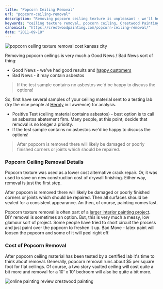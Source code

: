 ```yaml
---
title: "Popcorn Ceiling Removal"
url: "popcorn-ceiling-removal"
description: "Removing popcorn ceiling texture is unpleasant - we'll help find the options that make sense for you. Be sure to test for asbestos if built before 1985."
keywords: "ceiling texture removal, popcorn ceiling, Crestwood Painting, Kansas City, paint contractor"
canonical: "https://crestwoodpainting.com/popcorn-ceiling-removal/"
date: "2011-09-18"
---
```


![popcorn ceiling texture removal cost kansas city](images/popcorn-ceiling-300x200.jpg)

Removing popcorn ceilings is very much a Good News / Bad News sort of thing:

- Good News - we've had good results and [happy customers](/reviews/)
- Bad News - it may contain asbestos

> If the test sample contains no asbestos we'd be happy to discuss the options!

So, first have several samples of your ceiling material sent to a testing lab (try the nice people at [Hernly](http://www.hernly.com) in Lawrence) for analysis.

- Positive Test (ceiling material contains asbestos) - best option is to call an asbestos abatement firm. Many people, at this point, decide that removal is no longer a priority.
- If the test sample contains no asbestos we'd be happy to discuss the options!

> After popcorn is removed there will likely be damaged or poorly finished corners or joints which should be repaired.

### Popcorn Ceiling Removal Details

Popcorn texture was used as a lower cost alternative crack repair. Or, it was used to save on new construction cost of drywall finishing. Either way, removal is just the first step.

After popcorn is removed there will likely be damaged or poorly finished corners or joints which should be repaired. Then all surfaces should be sealed for a consistent appearance. An then, of course, painting comes last.

Popcorn texture removal is often part of a [larger interior painting project](/interior-painter-kansas-city/). DIY removal is sometimes an option. But, this is very much a messy, low glamour sort of project. Some people have tried to short circuit the process and just paint over the popcorn to freshen it up. Bad Move - latex paint will loosen the popcorn and some of it will peel right off.

### Cost of Popcorn Removal

After popcorn ceiling material has been tested by a certified lab it's time to think about removal. Generally, popcorn removal runs about $5 per square foot for flat ceilings. Of course, a two story vaulted ceiling will cost quite a bit more and removal for a 10' x 10' bedroom will also be quite a bit more.

![online painting review crestwood painting](images/A-Google-User6.jpg)
